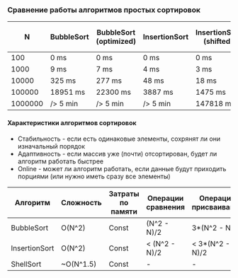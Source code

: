 ### Сравнение работы алгоритмов простых сортировок

| N       | BubbleSort | BubbleSort (optimized) | InsertionSort | InsertionSort (shifted) | InsertionSort (binary search) | ShellSort |
|---------|------------|------------------------|---------------|-------------------------|-------------------------------|-----------|
| 100     | 0 ms       | 0 ms                   | 0 ms          | 0 ms                    | 0 ms                          | 0 ms      |
| 1000    | 9 ms       | 7 ms                   | 4 ms          | 3 ms                    | 3 ms                          | 0 ms      |
| 10000   | 325 ms     | 277 ms                 | 48 ms         | 18 ms                   | 54 ms                         | 5 ms      |
| 100000  | 18951 ms   | 22300 ms               | 3887 ms       | 1475 ms                 | 1049 ms                       | 21 ms     |
| 1000000 | /> 5 min   | /> 5 min               | /> 5 min      | 147818 ms               | 114373 ms                     | 292 ms    |


#### Характеристики алгоритмов сортировок
- Стабильность - если есть одинаковые элементы, сохрянят ли они изначальный порядок
- Адаптивность - если массив уже (почти) отсортирован, будет ли алгоритм работать быстрее
- Online - может ли алгоритм работать, если данные будут приходить порциями (или нужно иметь сразу все элементы)

| Алгоритм      | Сложность | Затраты по памяти | Операции сравнения | Операции присваивания | Стабильность | Адаптивность | Online |
|---------------|-----------|-------------------|--------------------|-----------------------|--------------|--------------|--------|
| BubbleSort    | O(N^2)    | Const             | (N^2 - N)/2        | 3*(N^2 - N)/2         | +            | -            | -      |
| InsertionSort | O(N^2)    | Const             | < (N^2 - N)/2      | < 3*(N^2 - N)/2       | +            | +            | +      |
| ShellSort     | ~O(N^1.5) | Const             | -                  | -                     | -            | -+           | -      |


